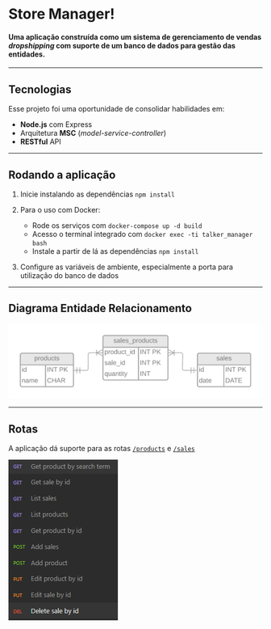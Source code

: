 # Store Manager!

#### Uma aplicação construída como um sistema de gerenciamento de vendas *dropshipping* com suporte de um banco de dados para gestão das entidades.
---

## Tecnologias

Esse projeto foi uma oportunidade de consolidar habilidades em:

- **Node.js** com Express
- Arquitetura **MSC** (*model-service-controller*)
- **RESTful** API
  
---
## Rodando a aplicação

1. Inicie instalando as dependências `npm install`

2. Para o uso com Docker:
      - Rode os serviços com `docker-compose up -d build`
      - Acesso o terminal integrado com `docker exec -ti talker_manager bash`
      - Instale a partir de lá as dependências `npm install`

3. Configure as variáveis de ambiente, especialmente a porta para utilização do banco de dados

---

## Diagrama Entidade Relacionamento

![Diagrama do banco de dados](/utils/Store%20Manager%20DER.png)

---
## Rotas

A aplicação dá suporte para as rotas 
[`/products`](/routes/productsRoute.js) e 
[`/sales`](/routes/salesRoute.js)



![Imagem com as rotas](/utils/store_manager_methods.png)
